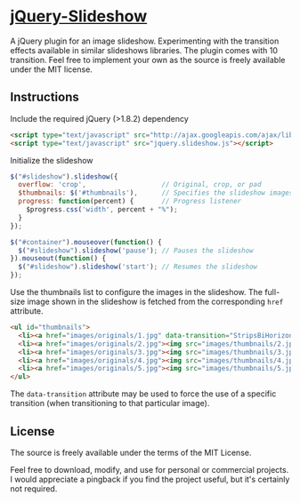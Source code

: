 [jQuery-Slideshow](http://www.hackyon.com/playground/slideshow/)
==================

A jQuery plugin for an image slideshow. Experimenting with the transition effects available in similar slideshows libraries. The plugin comes with 10 transition. Feel free to implement your own as the source is freely available under the MIT license.


Instructions
-------------------

Include the required jQuery (>1.8.2) dependency

```html
<script type="text/javascript" src="http://ajax.googleapis.com/ajax/libs/jquery/1.8.2/jquery.min.js"></script>
<script type="text/javascript" src="jquery.slideshow.js"></script>
``` 

Initialize the slideshow

```javascript
$("#slideshow").slideshow({
  overflow: 'crop',                   // Original, crop, or pad
  $thumbnails: $('#thumbnails'),      // Specifies the slideshow images
  progress: function(percent) {       // Progress listener
    $progress.css('width', percent + "%"); 
  }
});

$("#container").mouseover(function() {
  $("#slideshow").slideshow('pause'); // Pauses the slideshow
}).mouseout(function() {
  $("#slideshow").slideshow('start'); // Resumes the slideshow
});
```

Use the thumbnails list to configure the images in the slideshow. The full-size image shown in the slideshow is fetched from the corresponding ```href``` attribute. 

```html
<ul id="thumbnails">
  <li><a href="images/originals/1.jpg" data-transition="StripsBiHorizontal"><img src="images/thumbnails/1.jpg"/></a></li>
  <li><a href="images/originals/2.jpg"><img src="images/thumbnails/2.jpg"/></a></li>
  <li><a href="images/originals/3.jpg"><img src="images/thumbnails/3.jpg"/></a></li>
  <li><a href="images/originals/4.jpg"><img src="images/thumbnails/4.jpg"/></a></li>
  <li><a href="images/originals/5.jpg"><img src="images/thumbnails/5.jpg"/></a></li>
</ul>
```

The ```data-transition``` attribute may be used to force the use of a specific transition (when transitioning to that particular image).


License
-------------------
The source is freely available under the terms of the MIT License.  

Feel free to download, modify, and use for personal or commercial projects. I would appreciate a pingback if you find the project useful, but it's certainly not required.


